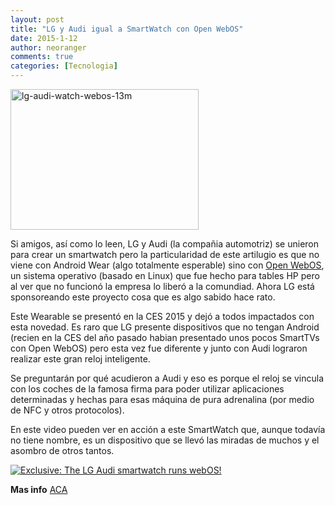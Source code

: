 ```yaml
---
layout: post
title: "LG y Audi igual a SmartWatch con Open WebOS"
date: 2015-1-12
author: neoranger
comments: true
categories: [Tecnologia]
---
```

<img class="  wp-image-2607 aligncenter" src="https://blogneositelinux.files.wordpress.com/2016/10/lg-audi-watch-webos-13m.jpg" alt="lg-audi-watch-webos-13m" width="301" height="225" />

Si amigos, así como lo leen, LG y Audi (la compañia automotriz) se unieron para crear un smartwatch pero la particularidad de este artilugio es que no viene con Android Wear (algo totalmente esperable) sino con <a href="http://es.wikipedia.org/wiki/WebOS">Open WebOS</a>, un sistema operativo (basado en Linux) que fue hecho para tables HP pero al ver que no funcionó la empresa lo liberó a la comundiad. Ahora LG está sponsoreando este proyecto cosa que es algo sabido hace rato.

Este Wearable se presentó en la CES 2015 y dejó a todos impactados con esta novedad. Es raro que LG presente dispositivos que no tengan Android (recien en la CES del año pasado habian presentado unos pocos SmartTVs con Open WebOS) pero esta vez fue diferente y junto con Audi lograron realizar este gran reloj inteligente.

Se preguntarán por qué acudieron a Audi y eso es porque el reloj se vincula con los coches de la famosa firma para poder utilizar aplicaciones determinadas y hechas para esas máquina de pura adrenalina (por medio de NFC y otros protocolos).

En este video pueden ver en acción a este SmartWatch que, aunque todavía no tiene nombre, es un dispositivo que se llevó las miradas de muchos y el asombro de otros tantos.

[![Exclusive: The LG Audi smartwatch runs webOS!](https://img.youtube.com/vi/EGRJPNZvX4/0.jpg)](https://www.youtube.com/watch?v=_EGRJPNZvX4 "Exclusive: The LG Audi smartwatch runs webOS!")

**Mas info** [ACA](http://www.androidcentral.com/lg-audi-watch-android-wear-webos)
